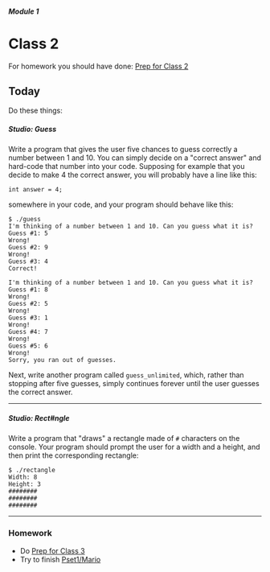 ##### Module 1
# Class 2

For homework you should have done: [Prep for Class 2](https://github.com/Launch-Code/cs50x-live-2016/tree/master/calendar/cs50/unit1-fundamentals/module1/class2-prep)


## Today

Do these things:

##### Studio: Guess
Write a program that gives the user five chances to guess correctly a  number between 1 and 10. You can simply decide on a "correct answer" and hard-code that number into your code. Supposing for example that you decide to make 4 the correct answer, you will probably have a line like this:
```
int answer = 4;
```
somewhere in your code, and your program should behave like this:

```
$ ./guess
I'm thinking of a number between 1 and 10. Can you guess what it is?
Guess #1: 5
Wrong!
Guess #2: 9
Wrong!
Guess #3: 4
Correct!
```
```
I'm thinking of a number between 1 and 10. Can you guess what it is?
Guess #1: 8
Wrong!
Guess #2: 5
Wrong!
Guess #3: 1
Wrong!
Guess #4: 7
Wrong!
Guess #5: 6
Wrong!
Sorry, you ran out of guesses.
```
Next, write another program called `guess_unlimited`, which, rather than stopping after five guesses, simply continues forever until the user guesses the correct answer.

***

##### Studio: Rect#ngle
Write a program that "draws" a rectangle made of `#` characters on the console. Your program should prompt the user for a width and a height, and then print the corresponding rectangle:

```
$ ./rectangle
Width: 8
Height: 3
########
########
########
```

***

### Homework
* Do [Prep for Class 3](https://github.com/Launch-Code/cs50x-live-2016/tree/master/calendar/cs50/unit1-fundamentals/module1/class3-prep)
* Try to finish [Pset1/Mario](http://cdn.cs50.net/2015/fall/psets/1/pset1/pset1.html#itsa_mario)
